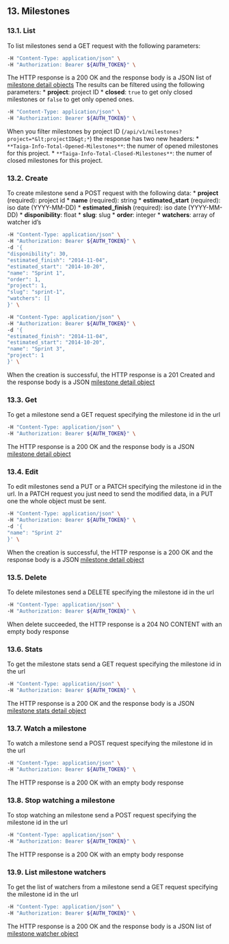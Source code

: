 ## 13. Milestones
### 13.1. List
To list milestones send a GET request with the following parameters:
```bash
-H "Content-Type: application/json" \
-H "Authorization: Bearer ${AUTH_TOKEN}" \
```
The HTTP response is a 200 OK and the response body is a JSON list of [milestone detail objects](https://docs.taiga.io/api.html#object-milestone-detail)
The results can be filtered using the following parameters:
*
**project**: project ID
*
**closed**: `true` to get only closed milestones or `false` to get only opened ones.
```bash
-H "Content-Type: application/json" \
-H "Authorization: Bearer ${AUTH_TOKEN}" \
```
When you filter milestones by project ID (`/api/v1/milestones?project=*&lt;projectID&gt;*`) the response has two new headers:
*
`**Taiga-Info-Total-Opened-Milestones**`: the numer of opened milestones for this project.
*
`**Taiga-Info-Total-Closed-Milestones**`: the numer of closed milestones for this project.
### 13.2. Create
To create milestone send a POST request with the following data:
*
**project** (required): project id
*
**name** (required): string
*
**estimated_start** (required): iso date (YYYY-MM-DD)
*
**estimated_finish** (required): iso date (YYYY-MM-DD)
*
**disponibility**: float
*
**slug**: slug
*
**order**: integer
*
**watchers**: array of watcher id’s
```bash
-H "Content-Type: application/json" \
-H "Authorization: Bearer ${AUTH_TOKEN}" \
-d '{
"disponibility": 30,
"estimated_finish": "2014-11-04",
"estimated_start": "2014-10-20",
"name": "Sprint 1",
"order": 1,
"project": 1,
"slug": "sprint-1",
"watchers": []
}' \
```
```bash
-H "Content-Type: application/json" \
-H "Authorization: Bearer ${AUTH_TOKEN}" \
-d '{
"estimated_finish": "2014-11-04",
"estimated_start": "2014-10-20",
"name": "Sprint 3",
"project": 1
}' \
```
When the creation is successful, the HTTP response is a 201 Created and the response body is a JSON [milestone detail object](https://docs.taiga.io/api.html#object-milestone-detail)
### 13.3. Get
To get a milestone send a GET request specifying the milestone id in the url
```bash
-H "Content-Type: application/json" \
-H "Authorization: Bearer ${AUTH_TOKEN}" \
```
The HTTP response is a 200 OK and the response body is a JSON [milestone detail object](https://docs.taiga.io/api.html#object-milestone-detail)
### 13.4. Edit
To edit milestones send a PUT or a PATCH specifying the milestone id in the url.
In a PATCH request you just need to send the modified data, in a PUT one the whole object must be sent.
```bash
-H "Content-Type: application/json" \
-H "Authorization: Bearer ${AUTH_TOKEN}" \
-d '{
"name": "Sprint 2"
}' \
```
When the creation is successful, the HTTP response is a 200 OK and the response body is a JSON [milestone detail object](https://docs.taiga.io/api.html#object-milestone-detail)
### 13.5. Delete
To delete milestones send a DELETE specifying the milestone id in the url
```bash
-H "Content-Type: application/json" \
-H "Authorization: Bearer ${AUTH_TOKEN}" \
```
When delete succeeded, the HTTP response is a 204 NO CONTENT with an empty body response
### 13.6. Stats
To get the milestone stats send a GET request specifying the milestone id in the url
```bash
-H "Content-Type: application/json" \
-H "Authorization: Bearer ${AUTH_TOKEN}" \
```
The HTTP response is a 200 OK and the response body is a JSON [milestone stats detail object](https://docs.taiga.io/api.html#object-milestone-stats-detail)
### 13.7. Watch a milestone
To watch a milestone send a POST request specifying the milestone id in the url
```bash
-H "Content-Type: application/json" \
-H "Authorization: Bearer ${AUTH_TOKEN}" \
```
The HTTP response is a 200 OK with an empty body response
### 13.8. Stop watching a milestone
To stop watching an milestone send a POST request specifying the milestone id in the url
```bash
-H "Content-Type: application/json" \
-H "Authorization: Bearer ${AUTH_TOKEN}" \
```
The HTTP response is a 200 OK with an empty body response
### 13.9. List milestone watchers
To get the list of watchers from a milestone send a GET request specifying the milestone id in the url
```bash
-H "Content-Type: application/json" \
-H "Authorization: Bearer ${AUTH_TOKEN}" \
```
The HTTP response is a 200 OK and the response body is a JSON list of [milestone watcher object](https://docs.taiga.io/api.html#object-milestone-watcher-detail)
